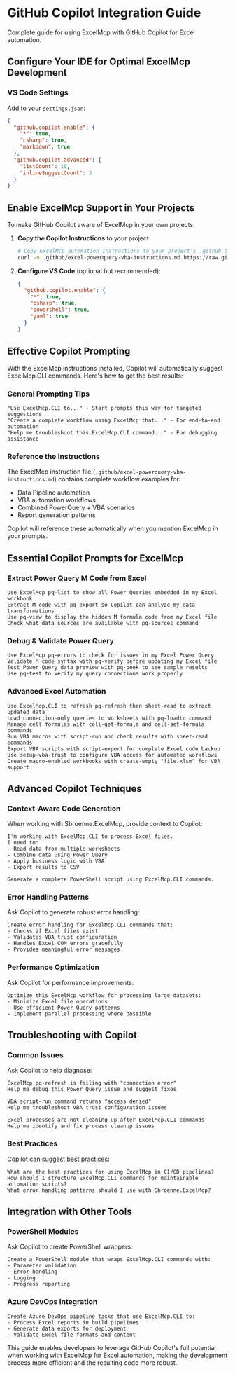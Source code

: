 # GitHub Copilot Integration Guide

Complete guide for using ExcelMcp with GitHub Copilot for Excel automation.

## Configure Your IDE for Optimal ExcelMcp Development

### VS Code Settings

Add to your `settings.json`:

```json
{
  "github.copilot.enable": {
    "*": true,
    "csharp": true,
    "markdown": true
  },
  "github.copilot.advanced": {
    "listCount": 10,
    "inlineSuggestCount": 3
  }
}
```

## Enable ExcelMcp Support in Your Projects

To make GitHub Copilot aware of ExcelMcp in your own projects:

1. **Copy the Copilot Instructions** to your project:

   ```bash
   # Copy ExcelMcp automation instructions to your project's .github directory
   curl -o .github/excel-powerquery-vba-instructions.md https://raw.githubusercontent.com/sbroenne/mcp-server-excel/main/.github/excel-powerquery-vba-instructions.md
   ```

2. **Configure VS Code** (optional but recommended):

   ```json
   {
     "github.copilot.enable": {
       "*": true,
       "csharp": true,
       "powershell": true,
       "yaml": true
     }
   }
   ```

## Effective Copilot Prompting

With the ExcelMcp instructions installed, Copilot will automatically suggest ExcelMcp.CLI commands. Here's how to get the best results:

### General Prompting Tips

```text
"Use ExcelMcp.CLI to..." - Start prompts this way for targeted suggestions
"Create a complete workflow using ExcelMcp that..." - For end-to-end automation
"Help me troubleshoot this ExcelMcp.CLI command..." - For debugging assistance
```

### Reference the Instructions

The ExcelMcp instruction file (`.github/excel-powerquery-vba-instructions.md`) contains complete workflow examples for:

- Data Pipeline automation
- VBA automation workflows  
- Combined PowerQuery + VBA scenarios
- Report generation patterns

Copilot will reference these automatically when you mention ExcelMcp in your prompts.

## Essential Copilot Prompts for ExcelMcp

### Extract Power Query M Code from Excel

```text
Use ExcelMcp pq-list to show all Power Queries embedded in my Excel workbook
Extract M code with pq-export so Copilot can analyze my data transformations
Use pq-view to display the hidden M formula code from my Excel file
Check what data sources are available with pq-sources command
```

### Debug & Validate Power Query

```text
Use ExcelMcp pq-errors to check for issues in my Excel Power Query
Validate M code syntax with pq-verify before updating my Excel file
Test Power Query data preview with pq-peek to see sample results
Use pq-test to verify my query connections work properly
```

### Advanced Excel Automation

```text
Use ExcelMcp.CLI to refresh pq-refresh then sheet-read to extract updated data
Load connection-only queries to worksheets with pq-loadto command
Manage cell formulas with cell-get-formula and cell-set-formula commands
Run VBA macros with script-run and check results with sheet-read commands
Export VBA scripts with script-export for complete Excel code backup
Use setup-vba-trust to configure VBA access for automated workflows
Create macro-enabled workbooks with create-empty "file.xlsm" for VBA support
```

## Advanced Copilot Techniques

### Context-Aware Code Generation

When working with Sbroenne.ExcelMcp, provide context to Copilot:

```text
I'm working with ExcelMcp.CLI to process Excel files. 
I need to:
- Read data from multiple worksheets
- Combine data using Power Query
- Apply business logic with VBA
- Export results to CSV

Generate a complete PowerShell script using ExcelMcp.CLI commands.
```

### Error Handling Patterns

Ask Copilot to generate robust error handling:

```text
Create error handling for ExcelMcp.CLI commands that:
- Checks if Excel files exist
- Validates VBA trust configuration
- Handles Excel COM errors gracefully
- Provides meaningful error messages
```

### Performance Optimization

Ask Copilot for performance improvements:

```text
Optimize this ExcelMcp workflow for processing large datasets:
- Minimize Excel file operations
- Use efficient Power Query patterns
- Implement parallel processing where possible
```

## Troubleshooting with Copilot

### Common Issues

Ask Copilot to help diagnose:

```text
ExcelMcp pq-refresh is failing with "connection error"
Help me debug this Power Query issue and suggest fixes
```

```text
VBA script-run command returns "access denied"
Help me troubleshoot VBA trust configuration issues
```

```text
Excel processes are not cleaning up after ExcelMcp.CLI commands
Help me identify and fix process cleanup issues
```

### Best Practices

Copilot can suggest best practices:

```text
What are the best practices for using ExcelMcp in CI/CD pipelines?
How should I structure ExcelMcp.CLI commands for maintainable automation scripts?
What error handling patterns should I use with Sbroenne.ExcelMcp?
```

## Integration with Other Tools

### PowerShell Modules

Ask Copilot to create PowerShell wrappers:

```text
Create a PowerShell module that wraps ExcelMcp.CLI commands with:
- Parameter validation
- Error handling
- Logging
- Progress reporting
```

### Azure DevOps Integration

```text
Create Azure DevOps pipeline tasks that use ExcelMcp.CLI to:
- Process Excel reports in build pipelines
- Generate data exports for deployment
- Validate Excel file formats and content
```

This guide enables developers to leverage GitHub Copilot's full potential when working with ExcelMcp for Excel automation, making the development process more efficient and the resulting code more robust.
